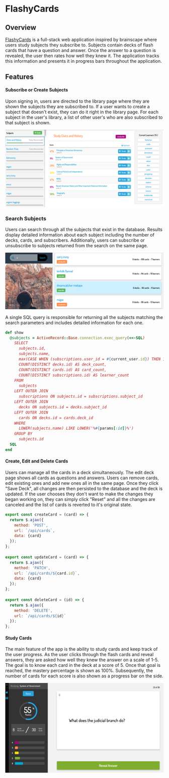 # FlashyCards

## Overview

[FlashyCards][flashycards] is a full-stack web application inspired by brainscape where users study subjects they subscribe to. Subjects contain decks of flash cards that have a question and answer.  Once the answer to a question is revealed, the user then rates how well they knew it.  The application tracks this information and presents it in progress bars throughout the application.

## Features

#### Subscribe or Create Subjects

Upon signing in, users are directed to the library page where they are shown the subjects they are subscribed to.  If a user wants to create a subject that doesn't exist, they can do it right in the library page.  For each subject in the user's library, a list of other user's who are also subscribed to that subject is shown.

![library-pic]

### Search Subjects

Users can search through all the subjects that exist in the database.  Results display detailed information about each subject including the number of decks, cards, and subscribers.  Additionally, users can subscribe or unsubscribe to subjects returned from the search on the same page.

![search-page-pic]

A single SQL query is responsible for returning all the subjects matching the search parameters and includes detailed information for each one.

```ruby
def show
  @subjects = ActiveRecord::Base.connection.exec_query(<<-SQL)
    SELECT
      subjects.id,
      subjects.name,
      max(CASE WHEN (subscriptions.user_id = #{current_user.id}) THEN 1 ELSE 0 END) AS subscribed,
      COUNT(DISTINCT decks.id) AS deck_count,
      COUNT(DISTINCT cards.id) AS card_count,
      COUNT(DISTINCT subscriptions.id) AS learner_count
    FROM
      subjects
    LEFT OUTER JOIN
      subscriptions ON subjects.id = subscriptions.subject_id
    LEFT OUTER JOIN
      decks ON subjects.id = decks.subject_id
    LEFT OUTER JOIN
      cards ON decks.id = cards.deck_id
    WHERE
      LOWER(subjects.name) LIKE LOWER('%#{params[:id]}%')
    GROUP BY
      subjects.id
  SQL
end
```

#### Create, Edit and Delete Cards

Users can manage all the cards in a deck simultaneously.  The edit deck page shows all cards as questions and answers.  Users can remove cards, edit existing ones and add new ones all in the same page.  Once they click "Save Deck", all changes are then persisted to the database and the deck is updated.  If the user chooses they don't want to make the changes they began working on, they can simply click "Reset" and all the changes are canceled and the list of cards is reverted to it's original state.

```js
export const createCard = (card) => {
  return $.ajax({
    method: 'POST',
    url: `/api/cards`,
    data: {card}
  });
};

export const updateCard = (card) => {
  return $.ajax({
    method: 'PATCH',
    url: `/api/cards/${card.id}`,
    data: {card}
  });
};

export const deleteCard = (id) => {
  return $.ajax({
    method: 'DELETE',
    url: `/api/cards/${id}`
  });
};
```

#### Study Cards

The main feature of the app is the ability to study cards and keep track of the user progress.  As the user clicks through the flash cards and reveal answers, they are asked how well they knew the answer on a scale of 1-5.  The goal is to know each card in the deck at a score of 5.  Once that goal is reached, the mastery percentage is shown as 100%.  Subsequently, the number of cards for each score is also shown as a progress bar on the side.

![study_pic]

[flashycards]: http://www.flashycards.club/
[login_pic]: ./docs/screenshots/login_code_pic.png
[manage_decks_pic]: ./docs/screenshots/manage_decks_pic.png
[edit_card_pic]: ./docs/screenshots/edit_card_pic.png
[study_pic]: ./docs/screenshots/study_pic.png
[library-pic]: ./docs/screenshots/library-pic.png
[search-page-pic]: ./docs/screenshots/search-page-pic.png
